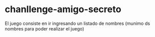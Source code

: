 # chanllenge-amigo-secreto
El juego consiste en ir ingresando un listado de nombres (munimo ds nombres para poder realizar el juego)

